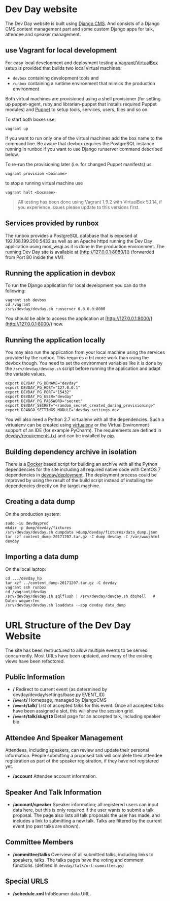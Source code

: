 # Dev Day website

The Dev Day website is built using [Django CMS](https://www.django-cms.org/).
And consists of a Django CMS content management part and some custom Django
apps for talk, attendee and speaker management.

## use Vagrant for local development

For easy local development and deployment testing a
[Vagrant](https://vagrantup.com/)/[VirtualBox](https://www.virtualbox.org/)
setup is provided that builds two local virtual machines:

* ``devbox`` containing development tools and
* ``runbox`` containing a runtime environment that mimics the production
  environment

Both virtual machines are provisioned using a shell provisioner (for setting up
puppet-agent, ruby and librarian-puppet that installs required Puppet modules)
and [Puppet](https://docs.puppet.com/puppet/) to setup tools, services, users,
files and so on.

To start both boxes use:

```
vagrant up
```

If you want to run only one of the virtual machines add the box name to the
command line. Be aware that devbox requires the PostgreSQL instance running in
runbox if you want to use Django runserver command described below.

To re-run the provisioning later (i.e. for changed Puppet manifests) us

```
vagrant provision <boxname>
```

to stop a running virtual machine use

```
vagrant halt <boxname>
```

> All testing has been done using Vagrant 1.9.2 with VirtualBox 5.1.14, if you
> experience issues please update to this versions first.

## Services provided by runbox

The runbox provides a PostgreSQL database that is exposed at 192.168.199.200:5432 as well as an Apache httpd running the
Dev Day application using mod_wsgi as it is done in the production environment. The running Dev Day site is available at
[http://127.0.0.1:8080/]() (forwarded from Port 80 inside the VM).

## Running the application in devbox

To run the Django application for local development you can do the following:

```
vagrant ssh devbox
cd /vagrant
/srv/devday/devday.sh runserver 0.0.0.0:8000
```

You should be able to access the application at [http://127.0.0.1:8000/](http://127.0.0.1:8000/) now.

## Running the application locally

You may also run the application from your local machine using the services provided by the runbox. This requires a bit
more work than using the devbox though. You need to set the environment variables like it is done by the
`/srv/devday/devday.sh` script before running the application and adapt the variable values.

```
export DEVDAY_PG_DBNAME="devday"
export DEVDAY_PG_HOST="127.0.0.1"
export DEVDAY_PG_PORT="15432"
export DEVDAY_PG_USER="devday"
export DEVDAY_PG_PASSWORD="secret"
export DEVDAY_SECRET="<random_secret_created_during_provisioning>"
export DJANGO_SETTINGS_MODULE='devday.settings.dev'
```

You will also need a Python 2.7 virtualenv with all the dependencies. Such a virtualenv can be created using
[virtualenv](https://virtualenv.pypa.io/en/stable/) or the Virtual Environment support of an IDE (for example PyCharm).
The requirements are defined  in [devday/requirements.txt]() and can be installed by
[pip](https://pypi.python.org/pypi/pip).

## Building dependency archive in isolation

There is a [Docker](https://docker.io/) based script for building an archive with all the Python dependencies for the
site including all required native code with CentOS 7 dependencies in [devday/deployment](). The deployment process
could be improved by using the result of the build script instead of installing the dependencies directly on the target
machine.

## Creating a data dump

On the production system:

```
sudo -iu devdayprod
mkdir -p dump/devday/fixtures
/srv/devday/devday.sh dumpdata >dump/devday/fixtures/data_dump.json
tar czf content_dump-20171207.tar.gz -C dump devday -C /var/www/html devday
```


## Importing a data dump

On the local laptop:

```
cd .../devday_hp
tar xzf ../content_dump-20171207.tar.gz -C devday
vagrant ssh runbox
cd /vagrant/devday
/srv/devday/devday.sh sqlflush | /srv/devday/devday.sh dbshell   # Daten wegwerfen
/srv/devday/devday.sh loaddata --app devday data_dump
```

# URL Structure of the Dev Day Website

The site has been restructured to allow multiple events to be served concurrently.  Most URLs have been updated, and many of the existing views have been refactored.

## Public Information

* **/** Redirect to current event (as determined by devday/devday/settings/base.py EVENT_ID)
* **/`event`/** Homepage, managed by DjangoCMS
* **/`event`/talk/** List of accepted talks for this event.  Once all accepted talks have been assigned a slot, this will show the session grid.
* **/`event`/talk/*slug*/`ID`** Detail page for an accepted talk, including speaker bio.

## Attendee And Speaker Management

Attendees, including speakers, can review and update their personal information.  People submitting a proposed talk will complete their attendee registration as part of the speaker registration, if they have not registered yet.

* **/account** Attendee account information.

## Speaker And Talk Information

* **/account/speaker** Speaker information; all registered users can input data here, but this is only required if the user wants to submit a talk proposal. The page also lists all talk proposals the user has made, and includes a link to submitting a new talk.  Talks are filtered by the current event (no past talks are shown).

## Committee Members

* **/committee/talks** Overview of all submitted talks, including links to speakers, talks.  The talks pages have the voting and comment functions.
(defined in `devday/talk/url-committee.py`)

## Special URLS

* **/schedule.xml** InfoBeamer data URL.
